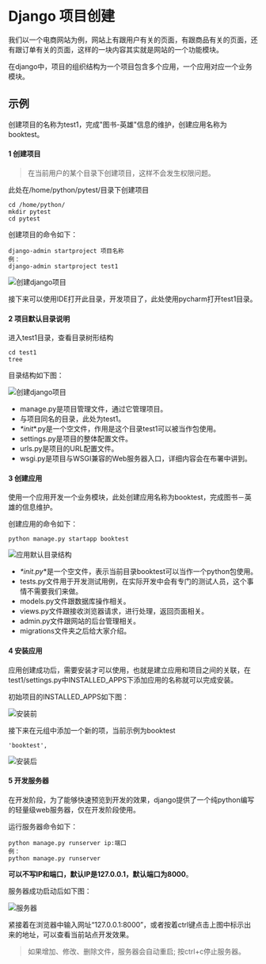 # Django 项目创建

我们以一个电商网站为例，网站上有跟用户有关的页面，有跟商品有关的页面，还有跟订单有关的页面，这样的一块内容其实就是网站的一个功能模块。

在django中，项目的组织结构为一个项目包含多个应用，一个应用对应一个业务模块。

## 示例

创建项目的名称为test1，完成"图书-英雄"信息的维护，创建应用名称为booktest。

#### 1 创建项目

> 在当前用户的某个目录下创建项目，这样不会发生权限问题。

此处在/home/python/pytest/目录下创建项目

```
cd /home/python/
mkdir pytest
cd pytest
```

创建项目的命令如下：

```
django-admin startproject 项目名称
例：
django-admin startproject test1
```

![创建django项目](E:\GitHub\Python\Django\2.创建项目\image\p2_1.png)

接下来可以使用IDE打开此目录，开发项目了，此处使用pycharm打开test1目录。

#### 2 项目默认目录说明

进入test1目录，查看目录树形结构

```
cd test1
tree
```

目录结构如下图：

![创建django项目](E:\GitHub\Python\Django\2.创建项目\image\p2_2.png)

- manage.py是项目管理文件，通过它管理项目。
- 与项目同名的目录，此处为test1。
- _*init_*.py是一个空文件，作用是这个目录test1可以被当作包使用。
- settings.py是项目的整体配置文件。
- urls.py是项目的URL配置文件。
- wsgi.py是项目与WSGI兼容的Web服务器入口，详细内容会在布署中讲到。

#### 3 创建应用

使用一个应用开发一个业务模块，此处创建应用名称为booktest，完成图书－英雄的信息维护。

创建应用的命令如下：

```
python manage.py startapp booktest
```

![应用默认目录结构](E:\GitHub\Python\Django\2.创建项目\image\p2_3.png)

- _*init.py_*是一个空文件，表示当前目录booktest可以当作一个python包使用。
- tests.py文件用于开发测试用例，在实际开发中会有专门的测试人员，这个事情不需要我们来做。
- models.py文件跟数据库操作相关。
- views.py文件跟接收浏览器请求，进行处理，返回页面相关。
- admin.py文件跟网站的后台管理相关。
- migrations文件夹之后给大家介绍。

#### 4 安装应用

应用创建成功后，需要安装才可以使用，也就是建立应用和项目之间的关联，在test1/settings.py中INSTALLED_APPS下添加应用的名称就可以完成安装。

初始项目的INSTALLED_APPS如下图：

![安装前](images/p2_4.png)

接下来在元组中添加一个新的项，当前示例为booktest

```
'booktest',
```

![安装后](images/p2_5.png)

#### 5 开发服务器

在开发阶段，为了能够快速预览到开发的效果，django提供了一个纯python编写的轻量级web服务器，仅在开发阶段使用。

运行服务器命令如下：

```
python manage.py runserver ip:端口
例：
python manage.py runserver
```

**可以不写IP和端口，默认IP是127.0.0.1，默认端口为8000**。

服务器成功启动后如下图：

![服务器](images/p2_6.png)

紧接着在浏览器中输入网址“127.0.0.1:8000”，或者按着ctrl键点击上图中标示出来的地址，可以查看当前站点开发效果。

> 如果增加、修改、删除文件，服务器会自动重启;
> 按ctrl+c停止服务器。

 